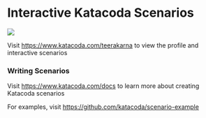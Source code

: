 # Interactive Katacoda Scenarios

[![](http://shields.katacoda.com/katacoda/teerakarna/count.svg)](https://www.katacoda.com/teerakarna "Get your profile on Katacoda.com")

Visit https://www.katacoda.com/teerakarna to view the profile and interactive scenarios

### Writing Scenarios
Visit https://www.katacoda.com/docs to learn more about creating Katacoda scenarios

For examples, visit https://github.com/katacoda/scenario-example
